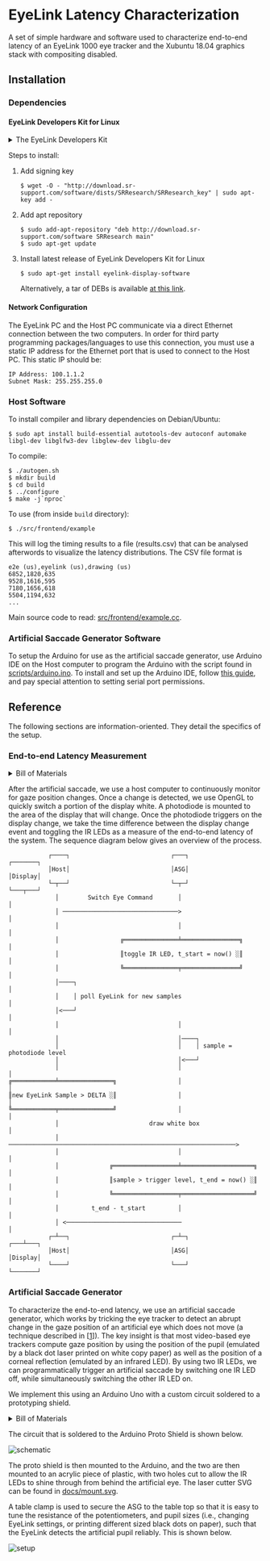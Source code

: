 # EyeLink Latency Characterization

A set of simple hardware and software used to characterize end-to-end latency of
an EyeLink 1000 eye tracker and the Xubuntu 18.04 graphics stack with
compositing disabled.

## Installation

### Dependencies

#### EyeLink Developers Kit for Linux

<details>
    <summary>The EyeLink Developers Kit</summary>

* EyeLink C API libraries
     * The EyeLink Programmers Guide can be found in /usr/share/EyeLink/
     * Sample C programs that use SDL as the graphics environment can be
       found at /usr/share/EyeLink/SampleExperiments/
* EyeLink EDF Access API for direct reading of .edf files in C
     * EDF Access C API user manual can be found at /usr/share/edfapi
     * Sample EDF API program can be found at
       /usr/share/edfapi/EDF_Access_API/Example
* EyeLink Pylink library for Python
     * These libraries are symlink'd into the dist-packages folder for
       native python installs found during installation
     * Pylink libraries, examples, and documentation can be found in
       /usr/share/EyeLink/pylink
* edf2asc, a command line tool for converting .edf files to ascii
* EDF Converter (i.e. Visual EDF2ASC), a GUI interface for converting .edf
  files to ascii

</details>

Steps to install:

1.  Add signing key
    ```
    $ wget -O - "http://download.sr-support.com/software/dists/SRResearch/SRResearch_key" | sudo apt-key add -
    ```
2.  Add apt repository
    ```
    $ sudo add-apt-repository "deb http://download.sr-support.com/software SRResearch main"
    $ sudo apt-get update
    ```
3.  Install latest release of EyeLink Developers Kit for Linux
    ```
    $ sudo apt-get install eyelink-display-software
    ```
    Alternatively, a tar of DEBs is available [at this link][debs].

#### Network Configuration

The EyeLink PC and the Host PC communicate via a direct Ethernet connection
between the two computers. In order for third party programming
packages/languages to use this connection, you must use a static IP address for
the Ethernet port that is used to connect to the Host PC. This static IP should
be:

```
IP Address: 100.1.1.2
Subnet Mask: 255.255.255.0
```

### Host Software

To install compiler and library dependencies on Debian/Ubuntu:

```
$ sudo apt install build-essential autotools-dev autoconf automake libgl-dev libglfw3-dev libglew-dev libglu-dev
```

To compile:

```
$ ./autogen.sh
$ mkdir build
$ cd build
$ ../configure
$ make -j`nproc`
```

To use (from inside `build` directory):

```
$ ./src/frontend/example
```

This will log the timing results to a file (results.csv) that can be analysed
afterwords to visualize the latency distributions. The CSV file format is

```
e2e (us),eyelink (us),drawing (us)
6852,1820,635
9528,1616,595
7180,1656,618
5504,1194,632
...
```

Main source code to read: [src/frontend/example.cc](src/frontend/example.cc).

### Artificial Saccade Generator Software

To setup the Arduino for use as the artificial saccade generator, use Arduino
IDE on the Host computer to program the Arduino with the script found in
[scripts/arduino.ino](scripts/arduino.ino). To install and set up the Arduino
IDE, follow [this guide][arduino-guide], and pay special attention to setting
serial port permissions.

## Reference

The following sections are information-oriented. They detail the specifics of
the setup.

### End-to-end Latency Measurement

<details>
    <summary>Bill of Materials</summary>

* [1x] Artificial Saccade Generator (ASG), described below.
* [1x] Computer running Xubuntu 18.04 with compositing DISABLED.
* [1x] Dell P2815Q Display running 1920x1080 @ 240Hz using Zisworks x28 R2 kit.

</details>

After the artificial saccade, we use a host computer to continuously monitor for
gaze position changes. Once a change is detected, we use OpenGL to quickly
switch a portion of the display white. A photodiode is mounted to the area of
the display that will change. Once the photodiode triggers on the display
change, we take the time difference between the display change event and
toggling the IR LEDs as a measure of the end-to-end latency of the system. The
sequence diagram below gives an overview of the process.

```
           ┌────┐                            ┌───┐                        ┌───────┐
           │Host│                            │ASG│                        │Display│
           └─┬──┘                            └─┬─┘                        └───┬───┘
             │        Switch Eye Command       │                              │
             │ ────────────────────────────────>                              │
             │                                 │                              │
             │                 ╔═══════════════╧════════════════╗             │
             │                 ║toggle IR LED, t_start = now() ░║             │
             │                 ╚═══════════════╤════════════════╝             │
             │────┐                                                           │
             │    │ poll EyeLink for new samples                              │
             │<───┘                                                           │
             │                                 │                              │
             │                                 │────┐
             │                                 │    │ sample = photodiode level
             │                                 │<───┘
             │                                 │                              │
╔════════════╧═══════════════╗                 │                              │
║new EyeLink Sample > DELTA ░║                 │                              │
╚════════════╤═══════════════╝                 │                              │
             │                         draw white box                         │
             │ ───────────────────────────────────────────────────────────────>
             │                                 │                              │
             │              ╔══════════════════╧════════════════════╗         │
             │              ║sample > trigger level, t_end = now() ░║         │
             │              ╚══════════════════╤════════════════════╝         │
             │         t_end - t_start         │                              │
             │ <────────────────────────────────                              │
           ┌─┴──┐                            ┌─┴─┐                        ┌───┴───┐
           │Host│                            │ASG│                        │Display│
           └────┘                            └───┘                        └───────┘
```

### Artificial Saccade Generator

To characterize the end-to-end latency, we use an artificial saccade generator,
which works by tricking the eye tracker to detect an abrupt change in the gaze
position of an artificial eye which does not move (a technique described in
[[1]]). The key insight is that most video-based eye trackers compute gaze
position by using the position of the pupil (emulated by a black dot laser
printed on white copy paper) as well as the position of a corneal reflection
(emulated by an infrared LED). By using two IR LEDs, we can programmatically
trigger an artificial saccade by switching one IR LED off, while simultaneously
switching the other IR LED on.

We implement this using an Arduino Uno with a custom circuit soldered to a
prototyping shield.

<details>
    <summary>Bill of Materials</summary>

* [1x] F12N10L N-mosfet
* [1x] 1RF9530 P-mosfet
* [2x] Trim potentiometers
* [1x] 2.2 M-ohm resistor
* [1x] 22pF capacitor
* [2x] Gikfun 5mm 940nm IR LEDs
* [1x] FDS100 Photodiode
* [1x] Mount + standoffs
* [1x] Arduino Uno
* [1x] Adafruit Proto Shield for Arduino
* [1x] Black pupil laser printed on white paper

</details>

The circuit that is soldered to the Arduino Proto Shield is shown below.

![schematic][logo]

The proto shield is then mounted to the Arduino, and the two are then mounted to
an acrylic piece of plastic, with two holes cut to allow the IR LEDs to shine
through from behind the artificial eye. The laser cutter SVG can be found in
[docs/mount.svg](docs/mount.svg).

A table clamp is used to secure the ASG to the table top so that it is easy to
tune the resistance of the potentiometers, and pupil sizes (i.e., changing
EyeLink settings, or printing different sized black dots on paper), such that
the EyeLink detects the artificial pupil reliably. This is shown below.

![setup][setup]

[1]: https://www.ncbi.nlm.nih.gov/pubmed/24771998
[arduino-guide]: https://www.arduino.cc/en/guide/linux
[debs]: http://download.sr-support.com/linuxDisplaySoftwareRelease/eyelink-display-software_1.11_x64_debs.tar.gz
[logo]: docs/circuit.png
[setup]: docs/setup.jpg

